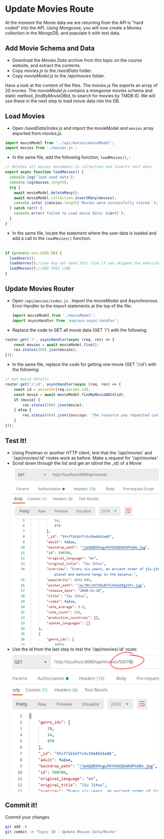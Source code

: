 # Update Movies Route

At the moment the Movie data we are returning from the API is "hard coded" into the API. Using Mongoose, you will now create a Movies collection in the MongoDB, and populate it with test data.

## Add Movie Schema and Data
- Download the *Movies Data* archive from this topic on the course website, and extract the contents. 
- Copy *movies.js* to the */seedData* folder.
- Copy *movieModel.js* to the  */api/movies* folder.  
  

Have a look at the content of the files. The *movies.js* file exports an array of 20 movies. The *movieModel.js* contains a mongoose movies schema and static method, *findByMovieDBId*,  to search for movies by TMDB ID. We will use these in the next step to load movie data into the DB.

## Load Movies

- Open */seedData/index.js* and import the movieModel and  ``movies`` array exported from *movies.js*.

```javascript
import movieModel from '../api/movies/movieModel';
import movies from './movies.js';
```

- In the same file, add the following function,  ``loadMovies()``,  :

```javascript
// deletes all movies documents in collection and inserts test data
export async function loadMovies() {
  console.log('load seed data');
  console.log(movies.length);
  try {
    await movieModel.deleteMany();
    await movieModel.collection.insertMany(movies);
    console.info(`${movies.length} Movies were successfully stored.`);
  } catch (err) {
    console.error(`failed to Load movie Data: ${err}`);
  }
}
```

- In the same file, locate the statement where the user data is loaded and add a call to the `loadMovies()` function:

```javascript

if (process.env.SEED_DB) {
  loadUsers();
  loadGenres();//you may not need this line if you skipped the exercises
  loadMovies();//ADD THIS LINE
}
```

## Update Movies Router

- Open ``/api/movies/index.js`` . Import the movieModel and Asynchronous Error Handler to the import statements at the top of the file:

  ~~~javascript
  import movieModel from './movieModel';
  import asyncHandler from 'express-async-handler';
  ~~~

  

- Replace the code to GET all movie data (GET '/')  with the following:

```javascript
router.get('/', asyncHandler(async (req, res) => {
    const movies = await movieModel.find();
    res.status(200).json(movies);
}));
```

- In the same file, replace the code for getting one movie (GET '/:id') with the following:

```javascript
// Get movie details
router.get('/:id', asyncHandler(async (req, res) => {
    const id = parseInt(req.params.id);
    const movie = await movieModel.findByMovieDBId(id);
    if (movie) {
        res.status(200).json(movie);
    } else {
        res.status(404).json({message: 'The resource you requested could not be found.', status_code: 404});
    }
}));
```

## Test It!

- Using Postman or another HTTP client, test that the '/api/movies' and '/api/movies/:id' routes work as before. Make a request for '/api/movies'
- Scroll down through the list and get an id(not the _id) of a Movie
![](./img/movies.png)
- Use the id from the last step to test the '/api/movies/:id' route:
![](./img/moviesid.png)


## Commit it!
Commit your changes
~~~bash
git add -A
git commit -m "Topic 10 - Update Movies Data/Route"
~~~
